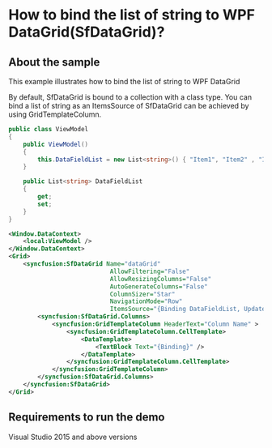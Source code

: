 # How to bind the list of string to WPF DataGrid(SfDataGrid)?

## About the sample

This example illustrates how to bind the list of string to WPF DataGrid

By default, SfDataGrid is bound to a collection with a class type. You can bind a list of string as an ItemsSource of SfDataGrid can be achieved by using GridTemplateColumn.

```c#
public class ViewModel
{
    public ViewModel()
    {
        this.DataFieldList = new List<string>() { "Item1", "Item2" , "Item3", "Item4", "Item5", "Item6", "Item7", "Item8", "Item9", "Item10" };
    }

    public List<string> DataFieldList
    {
        get;
        set;
    }
}
```
```xml
<Window.DataContext>
    <local:ViewModel />
</Window.DataContext>
<Grid>
    <syncfusion:SfDataGrid Name="dataGrid"
                            AllowFiltering="False"
                            AllowResizingColumns="False"
                            AutoGenerateColumns="False"
                            ColumnSizer="Star"
                            NavigationMode="Row"
                            ItemsSource="{Binding DataFieldList, UpdateSourceTrigger=PropertyChanged}">
        <syncfusion:SfDataGrid.Columns>
            <syncfusion:GridTemplateColumn HeaderText="Column Name" >
                <syncfusion:GridTemplateColumn.CellTemplate>
                    <DataTemplate>
                        <TextBlock Text="{Binding}" />
                    </DataTemplate>
                </syncfusion:GridTemplateColumn.CellTemplate>
            </syncfusion:GridTemplateColumn>
        </syncfusion:SfDataGrid.Columns>
    </syncfusion:SfDataGrid>
</Grid>
```

## Requirements to run the demo
Visual Studio 2015 and above versions
